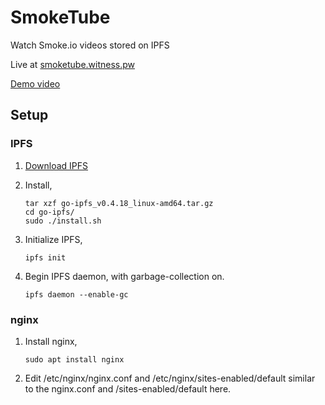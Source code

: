 # SmokeTube

Watch Smoke.io videos stored on IPFS

Live at [smoketube.witness.pw](https://smoketube.witness.pw)

[Demo video](https://smoketube.witness.pw/player.html?v=QmTx4XECwfn4kgzMa8KgL932Vc3yk8LbJJ9NgU4ox5yEQf)


## Setup

### IPFS

1. [Download IPFS](https://dist.ipfs.io/#go-ipfs)

2. Install,

       tar xzf go-ipfs_v0.4.18_linux-amd64.tar.gz
       cd go-ipfs/
       sudo ./install.sh
       
3. Initialize IPFS,

       ipfs init
       
4. Begin IPFS daemon, with garbage-collection on.

       ipfs daemon --enable-gc
       
### nginx

1. Install nginx,

       sudo apt install nginx
       
2. Edit /etc/nginx/nginx.conf and /etc/nginx/sites-enabled/default similar to the nginx.conf and /sites-enabled/default here.

